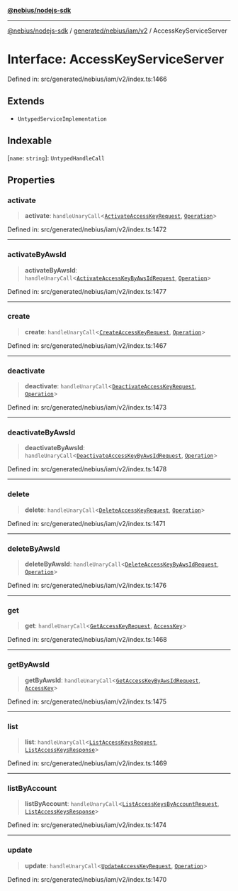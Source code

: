 [**@nebius/nodejs-sdk**](../../../../../README.md)

***

[@nebius/nodejs-sdk](../../../../../README.md) / [generated/nebius/iam/v2](../README.md) / AccessKeyServiceServer

# Interface: AccessKeyServiceServer

Defined in: src/generated/nebius/iam/v2/index.ts:1466

## Extends

- `UntypedServiceImplementation`

## Indexable

\[`name`: `string`\]: `UntypedHandleCall`

## Properties

### activate

> **activate**: `handleUnaryCall`\<[`ActivateAccessKeyRequest`](ActivateAccessKeyRequest.md), [`Operation`](../../../common/v1/interfaces/Operation.md)\>

Defined in: src/generated/nebius/iam/v2/index.ts:1472

***

### activateByAwsId

> **activateByAwsId**: `handleUnaryCall`\<[`ActivateAccessKeyByAwsIdRequest`](ActivateAccessKeyByAwsIdRequest.md), [`Operation`](../../../common/v1/interfaces/Operation.md)\>

Defined in: src/generated/nebius/iam/v2/index.ts:1477

***

### create

> **create**: `handleUnaryCall`\<[`CreateAccessKeyRequest`](CreateAccessKeyRequest.md), [`Operation`](../../../common/v1/interfaces/Operation.md)\>

Defined in: src/generated/nebius/iam/v2/index.ts:1467

***

### deactivate

> **deactivate**: `handleUnaryCall`\<[`DeactivateAccessKeyRequest`](DeactivateAccessKeyRequest.md), [`Operation`](../../../common/v1/interfaces/Operation.md)\>

Defined in: src/generated/nebius/iam/v2/index.ts:1473

***

### deactivateByAwsId

> **deactivateByAwsId**: `handleUnaryCall`\<[`DeactivateAccessKeyByAwsIdRequest`](DeactivateAccessKeyByAwsIdRequest.md), [`Operation`](../../../common/v1/interfaces/Operation.md)\>

Defined in: src/generated/nebius/iam/v2/index.ts:1478

***

### delete

> **delete**: `handleUnaryCall`\<[`DeleteAccessKeyRequest`](DeleteAccessKeyRequest.md), [`Operation`](../../../common/v1/interfaces/Operation.md)\>

Defined in: src/generated/nebius/iam/v2/index.ts:1471

***

### deleteByAwsId

> **deleteByAwsId**: `handleUnaryCall`\<[`DeleteAccessKeyByAwsIdRequest`](DeleteAccessKeyByAwsIdRequest.md), [`Operation`](../../../common/v1/interfaces/Operation.md)\>

Defined in: src/generated/nebius/iam/v2/index.ts:1476

***

### get

> **get**: `handleUnaryCall`\<[`GetAccessKeyRequest`](GetAccessKeyRequest.md), [`AccessKey`](AccessKey.md)\>

Defined in: src/generated/nebius/iam/v2/index.ts:1468

***

### getByAwsId

> **getByAwsId**: `handleUnaryCall`\<[`GetAccessKeyByAwsIdRequest`](GetAccessKeyByAwsIdRequest.md), [`AccessKey`](AccessKey.md)\>

Defined in: src/generated/nebius/iam/v2/index.ts:1475

***

### list

> **list**: `handleUnaryCall`\<[`ListAccessKeysRequest`](ListAccessKeysRequest.md), [`ListAccessKeysResponse`](ListAccessKeysResponse.md)\>

Defined in: src/generated/nebius/iam/v2/index.ts:1469

***

### listByAccount

> **listByAccount**: `handleUnaryCall`\<[`ListAccessKeysByAccountRequest`](ListAccessKeysByAccountRequest.md), [`ListAccessKeysResponse`](ListAccessKeysResponse.md)\>

Defined in: src/generated/nebius/iam/v2/index.ts:1474

***

### update

> **update**: `handleUnaryCall`\<[`UpdateAccessKeyRequest`](UpdateAccessKeyRequest.md), [`Operation`](../../../common/v1/interfaces/Operation.md)\>

Defined in: src/generated/nebius/iam/v2/index.ts:1470
